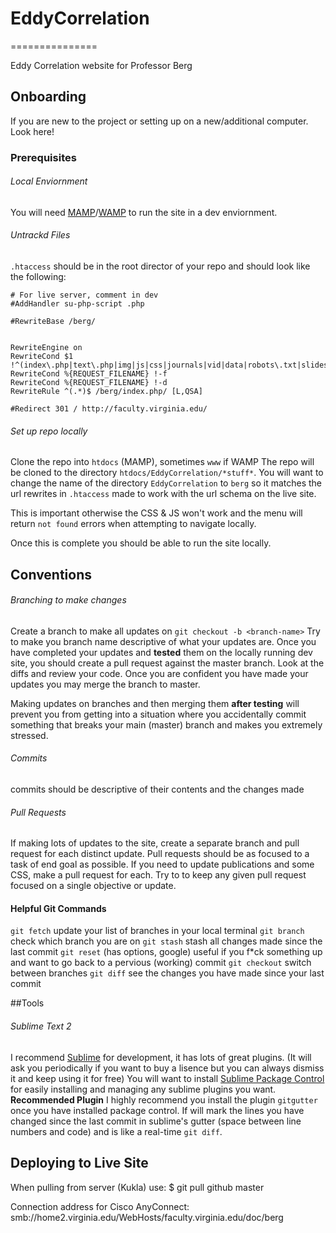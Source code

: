 # EddyCorrelation
===============

Eddy Correlation website for Professor Berg

## Onboarding

If you are new to the project or setting up on a new/additional computer. Look here!

### Prerequisites
###### Local Enviornment
You will need [MAMP](https://www.mamp.info/en/)/[WAMP](http://www.wampserver.com/en/) to run the site in a dev enviornment.

###### Untrackd Files
`.htaccess` should be in the root director of your repo and should look like the following:

```
# For live server, comment in dev
#AddHandler su-php-script .php

#RewriteBase /berg/


RewriteEngine on
RewriteCond $1 !^(index\.php|text\.php|img|js|css|journals|vid|data|robots\.txt|slides)
RewriteCond %{REQUEST_FILENAME} !-f
RewriteCond %{REQUEST_FILENAME} !-d
RewriteRule ^(.*)$ /berg/index.php/ [L,QSA]

#Redirect 301 / http://faculty.virginia.edu/

``` 

###### Set up repo locally
Clone the repo into `htdocs` (MAMP), sometimes `www` if WAMP
The repo will be cloned to the directory `htdocs/EddyCorrelation/*stuff*`. You will want to change the name of the directory `EddyCorrelation` to `berg` so it matches the url rewrites in `.htaccess` made to work with the url schema on the live site. 

This is important otherwise the CSS & JS won't work and the menu will return `not found` errors when attempting to navigate locally. 

Once this is complete you should be able to run the site locally. 


## Conventions

###### Branching to make changes

Create a branch to make all updates on `git checkout -b <branch-name>` 
Try to make you branch name descriptive of what your updates are. 
Once you have completed your updates and **tested** them on the locally running dev site, you should create a pull request against the master branch. 
Look at the diffs and review your code. Once you are confident you have made your updates you may merge the branch to master.

Making updates on branches and then merging them **after testing** will prevent you from getting into a situation where you accidentally commit something that breaks your main (master) branch and makes you extremely stressed. 

###### Commits
commits should be descriptive of their contents and the changes made

###### Pull Requests
If making lots of updates to the site, create a separate branch and pull request for each distinct update. Pull requests should be as focused to a task of end goal as possible. 
If you need to update publications and some CSS, make a pull request for each. Try to to keep any given pull request focused on a single objective or update. 

#### Helpful Git Commands
`git fetch` update your list of branches in your local terminal
`git branch` check which branch you are on
`git stash` stash all changes made since the last commit
`git reset` (has options, google) useful if you f*ck something up and want to go back to a pervious (working) commit
`git checkout` switch between branches
`git diff` see the changes you have made since your last commit

##Tools
###### Sublime Text 2
I recommend [Sublime](http://www.sublimetext.com/blog/articles/sublime-text-2-0-released) for development, it has lots of great plugins. (It will ask you periodically if you want to buy a lisence but you can always dismiss it and keep using it for free)
You will want to install [Sublime Package Control](https://packagecontrol.io/) for easily installing and managing any sublime plugins you want. 
**Recommended Plugin** I highly recommend you install the plugin `gitgutter` once you have installed package control. If will mark the lines you have changed since the last commit in sublime's gutter (space between line numbers and code) and is like a real-time `git diff`. 


## Deploying to Live Site

When pulling from server (Kukla) use: 
$ git pull github master

Connection address for Cisco AnyConnect:
smb://home2.virginia.edu/WebHosts/faculty.virginia.edu/doc/berg
